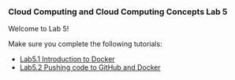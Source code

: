 ### Cloud Computing and Cloud Computing Concepts Lab 5

Welcome to Lab 5!

Make sure you complete the following tutorials:

* [Lab5.1 Introduction to Docker](https://github.com/steliosot/cc/blob/master/Class-5/Lab5.1%20Introduction%20to%20Docker.md)
* [Lab5.2 Pushing code to GitHub and Docker](https://github.com/steliosot/cc/blob/master/Class-5/Lab5.2%20Pushing%20code%20to%20GitHub%20and%20Docker.md)

